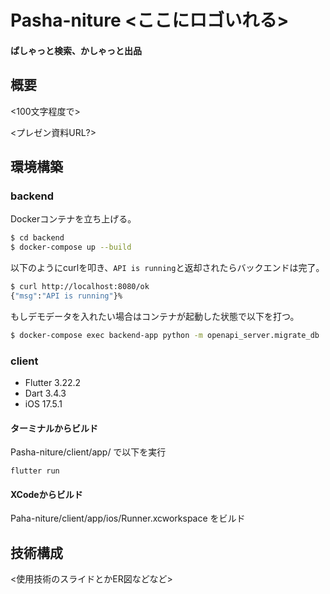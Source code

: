 # Pasha-niture <ここにロゴいれる>

#### ぱしゃっと検索、かしゃっと出品

## 概要

<100文字程度で>

<プレゼン資料URL?>

## 環境構築

### backend

Dockerコンテナを立ち上げる。

```bash
$ cd backend 
$ docker-compose up --build
```

以下のようにcurlを叩き、`API is running`と返却されたらバックエンドは完了。

```bash
$ curl http://localhost:8080/ok
{"msg":"API is running"}%
```

もしデモデータを入れたい場合はコンテナが起動した状態で以下を打つ。

```bash
$ docker-compose exec backend-app python -m openapi_server.migrate_db
```

### client

- Flutter 3.22.2
- Dart 3.4.3
- iOS 17.5.1

#### ターミナルからビルド
Pasha-niture/client/app/ で以下を実行　
```
flutter run
```
#### XCodeからビルド
Paha-niture/client/app/ios/Runner.xcworkspace をビルド

## 技術構成

<使用技術のスライドとかER図などなど>
